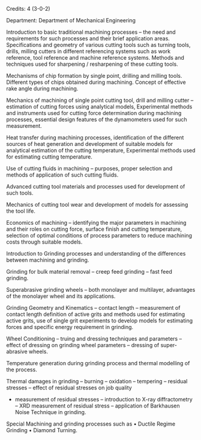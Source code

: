 Credits: 4 (3-0-2)

Department: Department of Mechanical Engineering

Introduction to basic traditional machining processes – the need and requirements for such processes and their brief application areas. Specifications and geometry of various cutting tools such as turning tools, drills, milling cutters in different referencing systems such as work reference, tool reference and machine reference systems. Methods and techniques used for sharpening / resharpening of these cutting tools.

Mechanisms of chip formation by single point, drilling and milling tools. Different types of chips obtained during machining. Concept of effective rake angle during machining.

Mechanics of machining of single point cutting tool, drill and milling cutter – estimation of cutting forces using analytical models, Experimental methods and instruments used for cutting force determination during machining processes, essential design features of the dynamometers used for such measurement.

Heat transfer during machining processes, identification of the different sources of heat generation and development of suitable models for analytical estimation of the cutting temperature, Experimental methods used for estimating cutting temperature.

Use of cutting fluids in machining – purposes, proper selection and methods of application of such cutting fluids.

Advanced cutting tool materials and processes used for development of such tools.

Mechanics of cutting tool wear and development of models for assessing the tool life.

Economics of machining – identifying the major parameters in machining and their roles on cutting force, surface finish and cutting temperature, selection of optimal conditions of process parameters to reduce machining costs through suitable models.

Introduction to Grinding processes and understanding of the differences between machining and grinding.

Grinding for bulk material removal – creep feed grinding – fast feed grinding.

Superabrasive grinding wheels – both monolayer and multilayer, advantages of the monolayer wheel and its applications.

Grinding Geometry and Kinematics – contact length – measurement of contact length definition of active grits and methods used for estimating active grits, use of single grit experiments to develop models for estimating forces and specific energy requirement in grinding.

Wheel Conditioning – truing and dressing techniques and parameters – effect of dressing on grinding wheel parameters – dressing of super-abrasive wheels.

Temperature generation during grinding process and thermal modelling of the process.

Thermal damages in grinding – burning – oxidation – tempering – residual stresses – effect of residual stresses on job quality
- measurement of residual stresses – introduction to X-ray diffractometry – XRD measurement of residual stress – application of Barkhausen Noise Technique in grinding.

Special Machining and grinding processes such as • Ductile Regime Grinding • Diamond Turning.